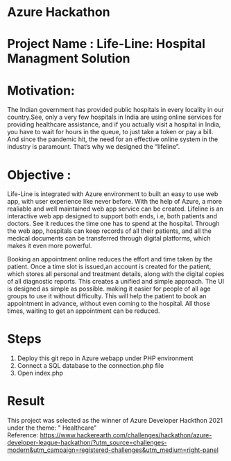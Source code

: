 # Azure Hackathon 

# Project Name : Life-Line: Hospital Managment Solution

   # Motivation:

The Indian government has provided public hospitals in every locality in our country.See, only a very few hospitals in India are using online services for providing healthcare assistance, and if you actually visit a hospital in India, you have to wait for hours in the queue, to just take a token or pay a bill. And since the pandemic hit, the need for an effective online system in the industry is paramount. That’s why we designed the “lifeline”.

   # Objective :

<p>Life-Line is integrated with Azure environment to built an easy to use web app, with user experience like never before. With the help of Azure, a more realiable and well maintained web app service can be created. Lifeline is an interactive web app designed to support both ends, i.e, both patients and doctors. See it reduces the time one has to spend at the hospital. Through the web app, hospitals can keep records of all their patients, and all the medical documents can be transferred through digital platforms, which makes it even more powerful. </p>Booking an appointment online reduces the effort and time taken by the patient. Once a time slot is issued,an account is created for the patient, which stores all personal and treatment details, along with the digital copies of all diagnostic reports. This creates a unified and simple approach. The UI is designed as simple as possible. making it easier for people of all age groups to use it without difficulty. This will help the patient to book an appointment in advance, without even coming to the hospital. All those times, waiting to get an appointment can be reduced.

# Steps
1. Deploy this git repo in Azure webapp under PHP environment
2. Connect a SQL database to the connection.php file
3. Open index.php
# Result
This project was selected as the winner of Azure Developer Hackthon 2021 under the theme: " Healthcare" 
<br>Reference: https://www.hackerearth.com/challenges/hackathon/azure-developer-league-hackathon/?utm_source=challenges-modern&utm_campaign=registered-challenges&utm_medium=right-panel
